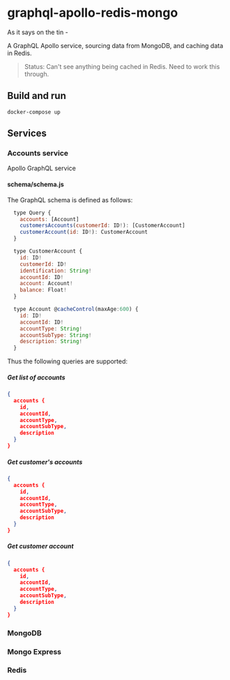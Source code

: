 # graphql-apollo-redis-mongo
As it says on the tin -

A GraphQL Apollo service, sourcing data from MongoDB, and caching data in Redis.

> Status: Can't see anything being cached in Redis. Need to work this through.

## Build and run
```
docker-compose up
```

## Services

### Accounts service

Apollo GraphQL service

#### schema/schema.js
The GraphQL schema is defined as follows:
``` javascript
  type Query {
    accounts: [Account]
    customersAccounts(customerId: ID!): [CustomerAccount]
    customerAccount(id: ID!): CustomerAccount
  }

  type CustomerAccount {
    id: ID!
    customerId: ID!
    identification: String!
    accountId: ID!
    account: Account!
    balance: Float!
  }

  type Account @cacheControl(maxAge:600) {
    id: ID!
    accountId: ID!
    accountType: String!
    accountSubType: String!
    description: String!
  }
```
Thus the following queries are supported:

#####  Get list of accounts

``` json
{
  accounts {
    id,
    accountId,
    accountType,
    accountSubType,
    description
  }
}
```
#####  Get customer's accounts

``` json
{
  accounts {
    id,
    accountId,
    accountType,
    accountSubType,
    description
  }
}
```
#####  Get customer account

``` json
{
  accounts {
    id,
    accountId,
    accountType,
    accountSubType,
    description
  }
}
```

### MongoDB

### Mongo Express

### Redis



